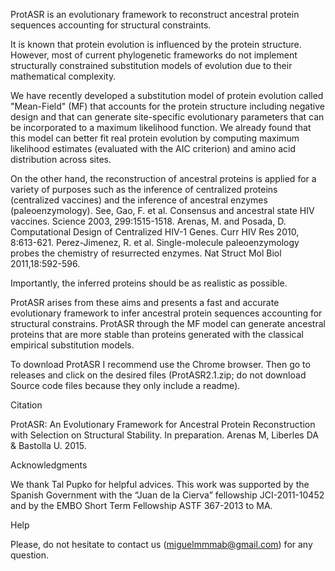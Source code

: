 ProtASR is an evolutionary framework to reconstruct ancestral protein sequences accounting for structural constraints.

It is known that protein evolution is influenced by the protein structure. However, most of current phylogenetic frameworks do not implement structurally constrained substitution models of evolution due to their mathematical complexity.

We have recently developed a substitution model of protein evolution called "Mean-Field" (MF) that accounts for the protein structure including negative design and that can generate site-specific evolutionary parameters that can be incorporated to a maximum likelihood function. We already found that this model can better fit real protein evolution by computing maximum likelihood estimates (evaluated with the AIC criterion) and amino acid distribution across sites.

On the other hand, the reconstruction of ancestral proteins is applied for a variety of purposes such as the inference of centralized proteins (centralized vaccines) and the inference of ancestral enzymes (paleoenzymology). See, Gao, F. et al. Consensus and ancestral state HIV vaccines. Science 2003, 299:1515-1518. Arenas, M. and Posada, D. Computational Design of Centralized HIV-1 Genes. Curr HIV Res 2010, 8:613-621. Perez-Jimenez, R. et al. Single-molecule paleoenzymology probes the chemistry of resurrected enzymes. Nat Struct Mol Biol 2011,18:592-596.

Importantly, the inferred proteins should be as realistic as possible.

ProtASR arises from these aims and presents a fast and accurate evolutionary framework to infer ancestral protein sequences accounting for structural constrains. ProtASR through the MF model can generate ancestral proteins that are more stable than proteins generated with the classical empirical substitution models. 

To download ProtASR I recommend use the Chrome browser. Then go to releases and click on the desired files (ProtASR2.1.zip; do not download Source code files because they only include a readme).


Citation

ProtASR: An Evolutionary Framework for Ancestral Protein Reconstruction with Selection on Structural Stability. In preparation. Arenas M, Liberles DA & Bastolla U. 2015.


Acknowledgments

We thank Tal Pupko for helpful advices. This work was supported by the Spanish Government with the “Juan de la Cierva” fellowship JCI-2011-10452 and by the EMBO Short Term Fellowship ASTF 367-2013 to MA.


Help

Please, do not hesitate to contact us (miguelmmmab@gmail.com) for any question.
